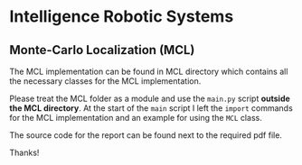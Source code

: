 # Intelligence Robotic Systems

## Monte-Carlo Localization (MCL)

The MCL implementation can be found in MCL directory which contains all the necessary
classes for the MCL implementation.

Please treat the MCL folder as a module and use the `main.py` script **outside the MCL directory**.
At the start of the `main` script I left the `import` commands for the MCL implementation
and an example for using the `MCL` class.

The source code for the report can be found next to the required pdf file.

Thanks!